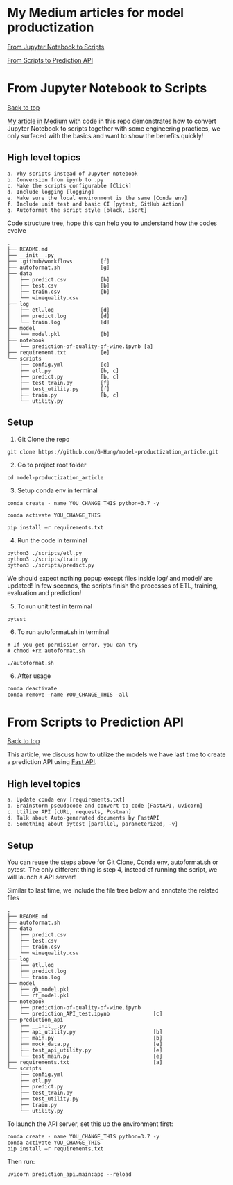# My Medium articles for model productization
[From Jupyter Notebook to Scripts](#from-jupyter-notebook-to-scripts)

[From Scripts to Prediction API](#from-scripts-to-prediction-api)


# From Jupyter Notebook to Scripts
[Back to top](#my-medium-articles-for-model-productization)

[My article in Medium](https://medium.com/@geoffreyhung/from-jupyter-notebook-to-sc-582978d3c0c) with code in this repo demonstrates how to convert Jupyter Notebook to scripts together with some engineering practices, we only surfaced with the basics and want to show the benefits quickly!


## High level topics

    a. Why scripts instead of Jupyter notebook
    b. Conversion from ipynb to .py
    c. Make the scripts configurable [Click]
    d. Include logging [logging]
    e. Make sure the local environment is the same [Conda env]
    f. Include unit test and basic CI [pytest, GitHub Action]
    g. Autoformat the script style [black, isort]

Code structure tree, hope this can help you to understand how the codes evolve
```
.
├── README.md
├── __init__.py
├── .github/workflows         [f]
├── autoformat.sh             [g]
├── data
│   ├── predict.csv           [b]
│   ├── test.csv              [b]
│   ├── train.csv             [b]
│   └── winequality.csv
├── log
│   ├── etl.log               [d]
│   ├── predict.log           [d]
│   └── train.log             [d]
├── model
│   └── model.pkl             [b]
├── notebook
│   └── prediction-of-quality-of-wine.ipynb [a]
├── requirement.txt           [e]
└── scripts
    ├── config.yml            [c]
    ├── etl.py                [b, c]
    ├── predict.py            [b, c]
    ├── test_train.py         [f]
    ├── test_utility.py       [f]
    ├── train.py              [b, c]
    └── utility.py
```

## Setup

1. Git Clone the repo
```
git clone https://github.com/G-Hung/model-productization_article.git
```

2. Go to project root folder
```
cd model-productization_article
```

3. Setup conda env in terminal
```
conda create - name YOU_CHANGE_THIS python=3.7 -y

conda activate YOU_CHANGE_THIS

pip install –r requirements.txt
```

4. Run the code in terminal
```
python3 ./scripts/etl.py
python3 ./scripts/train.py
python3 ./scripts/predict.py
```

We should expect nothing popup except files inside log/ and model/ are updated! In few seconds, the scripts finish the processes of ETL, training, evaluation and prediction!

5. To run unit test in terminal
```
pytest
```

6. To run autoformat.sh in terminal
```
# If you get permission error, you can try
# chmod +rx autoformat.sh

./autoformat.sh
```

6. After usage
```
conda deactivate
conda remove –name YOU_CHANGE_THIS –all
```

# From Scripts to Prediction API 
[Back to top](#my-medium-articles-for-model-productization)

This article, we discuss how to utilize the models we have last time to create a prediction API using [Fast API](https://fastapi.tiangolo.com/).

## High level topics
```
a. Update conda env [requirements.txt]
b. Brainstorm pseudocode and convert to code [FastAPI, uvicorn]
c. Utilize API [cURL, requests, Postman]
d. Talk about Auto-generated documents by FastAPI
e. Something about pytest [parallel, parameterized, -v]
```

## Setup
You can reuse the steps above for Git Clone, Conda env, autoformat.sh or pytest. The only different thing is step 4, instead of running the script, we will launch a API server!

Similar to last time, we include the file tree below and annotate the related files
```
.
├── README.md
├── autoformat.sh
├── data
│   ├── predict.csv
│   ├── test.csv
│   ├── train.csv
│   └── winequality.csv
├── log
│   ├── etl.log
│   ├── predict.log
│   └── train.log
├── model
│   ├── gb_model.pkl
│   └── rf_model.pkl
├── notebook
│   ├── prediction-of-quality-of-wine.ipynb
│   └── prediction_API_test.ipynb              [c]
├── prediction_api
│   ├── __init__.py
│   ├── api_utility.py                         [b]
│   ├── main.py                                [b]
│   ├── mock_data.py                           [e]
│   ├── test_api_utility.py                    [e]
│   └── test_main.py                           [e]
├── requirements.txt                           [a]
└── scripts
    ├── config.yml
    ├── etl.py
    ├── predict.py
    ├── test_train.py
    ├── test_utility.py
    ├── train.py
    └── utility.py
```

To launch the API server, set this up the environment first:

```
conda create - name YOU_CHANGE_THIS python=3.7 -y
conda activate YOU_CHANGE_THIS
pip install –r requirements.txt
```

Then run:
```
uvicorn prediction_api.main:app --reload
```